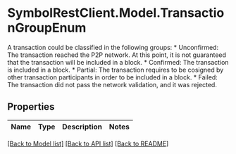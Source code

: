# SymbolRestClient.Model.TransactionGroupEnum
A transaction could be classified in the following groups: * Unconfirmed: The transaction reached the P2P network. At this point, it is not guaranteed that the transaction will be included in a block. * Confirmed: The transaction is included in a block. * Partial: The transaction requires to be cosigned by other transaction participants in order to be included in a block. * Failed: The transaction did not pass the network validation, and it was rejected. 

## Properties

Name | Type | Description | Notes
------------ | ------------- | ------------- | -------------

[[Back to Model list]](../README.md#documentation-for-models) [[Back to API list]](../README.md#documentation-for-api-endpoints) [[Back to README]](../README.md)

